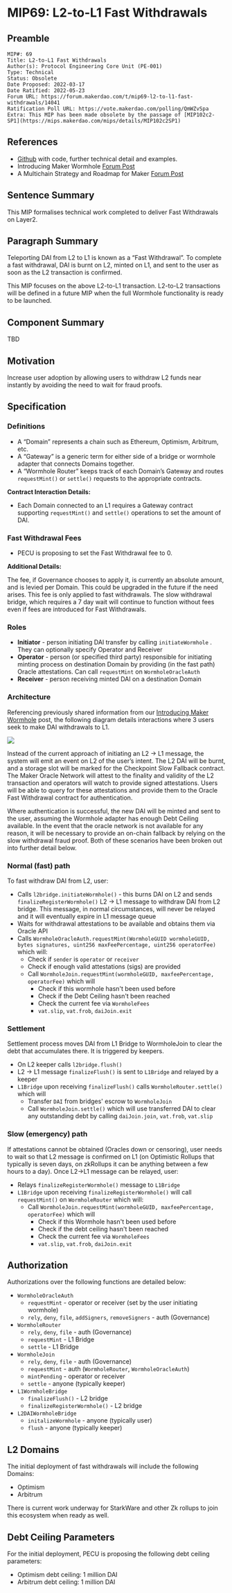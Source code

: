 # MIP69: L2-to-L1 Fast Withdrawals

## Preamble

```
MIP#: 69
Title: L2-to-L1 Fast Withdrawals
Author(s): Protocol Engineering Core Unit (PE-001)
Type: Technical
Status: Obsolete
Date Proposed: 2022-03-17
Date Ratified: 2022-05-23
Forum URL: https://forum.makerdao.com/t/mip69-l2-to-l1-fast-withdrawals/14041
Ratification Poll URL: https://vote.makerdao.com/polling/QmWZvSpa
Extra: This MIP has been made obsolete by the passage of [MIP102c2-SP1](https://mips.makerdao.com/mips/details/MIP102c2SP1)
```

## References

* [Github](https://github.com/makerdao/dss-wormhole#readme) with code, further technical detail and examples.
* Introducing Maker Wormhole [Forum Post](https://forum.makerdao.com/t/introducing-maker-wormhole/11550)
* A Multichain Strategy and Roadmap for Maker [Forum Post](https://forum.makerdao.com/t/a-multichain-strategy-and-roadmap-for-maker/8380)

## Sentence Summary

This MIP formalises technical work completed to deliver Fast Withdrawals on Layer2.

## Paragraph Summary

Teleporting DAI from L2 to L1 is known as a “Fast Withdrawal”. To complete a fast withdrawal, DAI is burnt on L2, minted on L1, and sent to the user as soon as the L2 transaction is confirmed.

This MIP focuses on the above L2-to-L1 transaction. L2-to-L2 transactions will be defined in a future MIP when the full Wormhole functionality is ready to be launched.

## Component Summary

TBD

## Motivation

Increase user adoption by allowing users to withdraw L2 funds near instantly by avoiding the need to wait for fraud proofs.

## Specification

### Definitions

* A “Domain” represents a chain such as Ethereum, Optimism, Arbitrum, etc.
* A “Gateway” is a generic term for either side of a bridge or wormhole adapter that connects Domains together.
* A “Wormhole Router” keeps track of each Domain’s Gateway and routes `requestMint()` or `settle()` requests to the appropriate contracts.

**Contract Interaction Details:**

* Each Domain connected to an L1 requires a Gateway contract supporting `requestMint()` and `settle()` operations to set the amount of DAI.

### Fast Withdrawal Fees

* PECU is proposing to set the Fast Withdrawal fee to 0.

**Additional Details:**

The fee, if Governance chooses to apply it, is currently an absolute amount, and is levied per Domain. This could be upgraded in the future if the need arises. This fee is only applied to fast withdrawals. The slow withdrawal bridge, which requires a 7 day wait will continue to function without fees even if fees are introduced for Fast Withdrawals.

### Roles

* **Initiator** - person initiating DAI transfer by calling `initiateWormhole` . They can optionally specify Operator and Receiver
* **Operator** - person (or specified third party) responsible for initiating minting process on destination Domain by providing (in the fast path) Oracle attestations. Can call `requestMint` on `WormholeOracleAuth`
* **Receiver** - person receiving minted DAI on a destination Domain

### Architecture
Referencing previously shared information from our [Introducing Maker Wormhole](https://forum.makerdao.com/t/introducing-maker-wormhole/11550) post, the following diagram details interactions where 3 users seek to make DAI withdrawals to L1.

![](https://github.com/makerdao/mips/blob/master/MIP69/architecture.png)

Instead of the current approach of initiating an L2 → L1 message, the system will emit an event on L2 of the user’s intent. The L2 DAI will be burnt, and a storage slot will be marked for the Checkpoint Slow Fallback contract. The Maker Oracle Network will attest to the finality and validity of the L2 transaction and operators will watch to provide signed attestations. Users will be able to query for these attestations and provide them to the Oracle Fast Withdrawal contract for authentication.

Where authentication is successful, the new DAI will be minted and sent to the user, assuming the Wormhole adapter has enough Debt Ceiling available. In the event that the oracle network is not available for any reason, it will be necessary to provide an on-chain fallback by relying on the slow withdrawal fraud proof. Both of these scenarios have been broken out into further detail below.

### Normal (fast) path

To fast withdraw DAI from L2, user:

* Calls `l2bridge.initiateWormhole()` - this burns DAI on L2 and sends `finalizeRegisterWormhole()` L2 -> L1 message to withdraw DAI from L2 bridge. This message, in normal circumstances, will never be relayed and it will eventually expire in L1 message queue
* Waits for withdrawal attestations to be available and obtains them via Oracle API
* Calls `WormholeOracleAuth.requestMint(WormholeGUID wormholeGUID, bytes signatures, uint256 maxFeePercentage, uint256 operatorFee)` which will:
  * Check if `sender` is `operator` or `receiver`
  *   Check if enough valid attestations (sigs) are provided
  *   Call `WormholeJoin.requestMint(wormholeGUID, maxfeePercentage, operatorFee)` which will
        * Check if this wormhole hasn't been used before
        * Check if the Debt Ceiling hasn't been reached
        * Check the current fee via `WormholeFees`
        * `vat.slip`, `vat.frob`, `daiJoin.exit`

### Settlement

Settlement process moves DAI from L1 Bridge to WormholeJoin to clear the debt that accumulates there. It is triggered by keepers.

* On L2 keeper calls `l2bridge.flush()`
* L2 -> L1 message `finalizeFlush()` is sent to `L1Bridge` and relayed by a keeper
* `L1Bridge` upon receiving `finalizeFlush()` calls `WormholeRouter.settle()` which will
    * Transfer `DAI` from bridges' escrow to `WormholeJoin`
    * Call `WormholeJoin.settle()` which will use transferred DAI to clear any outstanding debt by calling `daiJoin.join`, `vat.frob`, `vat.slip`

### Slow (emergency) path

If attestations cannot be obtained (Oracles down or censoring), user needs to wait so that L2 message is confirmed on L1 (on Optimistic Rollups that typically is seven days, on zkRollups it can be anything between a few hours to a day). Once L2->L1 message can be relayed, user:

* Relays `finalizeRegisterWormhole()`  message to `L1Bridge`
* `L1Bridge` upon receiving `finalizeRegisterWormhole()` will call `requestMint()` on `WormholeRouter` which will:
    * Call `WormholeJoin.requestMint(wormholeGUID, maxfeePercentage, operatorFee)` which will
        * Check if this Wormhole hasn't been used before
        * Check if the debt ceiling hasn't been reached
        * Check the current fee via `WormholeFees`
        * `vat.slip`, `vat.frob`, `daiJoin.exit`

## Authorization

Authorizations over the following functions are detailed below:

* `WormholeOracleAuth`
  * `requestMint` - operator or receiver (set by the user initiating wormhole)
  * `rely`, `deny`, `file`, `addSigners`, `removeSigners` - auth (Governance)
* `WormholeRouter`
  * `rely`, `deny`, `file` - auth (Governance)
  * `requestMint` - L1 Bridge
  * `settle` - L1 Bridge
* `WormholeJoin`
  * `rely`, `deny`, `file` - auth (Governance)
  * `requestMint` - auth (`WormholeRouter`, `WormholeOracleAuth`)
  * `mintPending` - operator or receiver
  * `settle` - anyone (typically keeper)
* `L1WormholeBridge`
  * `finalizeFlush()` - L2 bridge
  * `finalizeRegisterWormhole()` - L2 bridge
* `L2DAIWormholeBridge`
  * `initalizeWormhole` - anyone (typically user)
  * `flush` - anyone (typically keeper)

## L2 Domains

The initial deployment of fast withdrawals will include the following Domains:
* Optimism
* Arbitrum

There is current work underway for StarkWare and other Zk rollups to join this ecosystem when ready as well.

## Debt Ceiling Parameters

For the initial deployment, PECU is proposing the following debt ceiling parameters:

* Optimism debt ceiling: 1 million DAI
* Arbitrum debt ceiling: 1 million DAI
